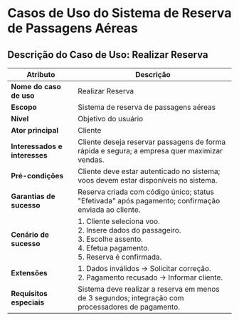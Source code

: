 # Casos de Uso do Sistema de Reserva de Passagens Aéreas

## Descrição do Caso de Uso: Realizar Reserva

| **Atributo**             | **Descrição**                                                                                   |
|---------------------------|-----------------------------------------------------------------------------------------------|
| **Nome do caso de uso**   | Realizar Reserva                                                                              |
| **Escopo**                | Sistema de reserva de passagens aéreas                                                        |
| **Nível**                 | Objetivo do usuário                                                                          |
| **Ator principal**        | Cliente                                                                                      |
| **Interessados e interesses** | Cliente deseja reservar passagens de forma rápida e segura; a empresa quer maximizar vendas.          |
| **Pré-condições**         | Cliente deve estar autenticado no sistema; voos devem estar disponíveis no sistema.           |
| **Garantias de sucesso**  | Reserva criada com código único; status "Efetivada" após pagamento; confirmação enviada ao cliente. |
| **Cenário de sucesso**    | 1. Cliente seleciona voo.<br>2. Insere dados do passageiro.<br>3. Escolhe assento.<br>4. Efetua pagamento.<br>5. Reserva é confirmada. |
| **Extensões**             | 1. Dados inválidos → Solicitar correção.<br>2. Pagamento recusado → Informar cliente.         |
| **Requisitos especiais**  | Sistema deve realizar a reserva em menos de 3 segundos; integração com processadores de pagamento. |
